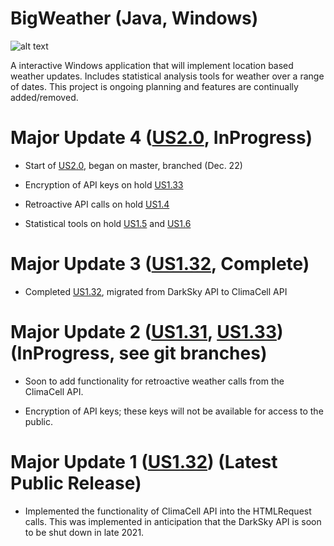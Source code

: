 # BigWeather (Java, Windows)
![alt text](https://prnt.sc/wmxsw3)

A interactive Windows application that will implement location based weather updates. Includes statistical analysis tools for weather over a range of dates. This project is ongoing planning and features are continually added/removed.

# Major Update 4 ([US2.0](https://github.com/billthan/BigWeather/tree/US2.0), InProgress)


* Start of [US2.0](https://github.com/billthan/BigWeather/tree/US2.0), began on master, branched (Dec. 22)

* Encryption of API keys on hold [US1.33](https://github.com/billthan/BigWeather/tree/US1.33)

* Retroactive API calls on hold [US1.4](https://github.com/billthan/BigWeather/tree/US1.4)

* Statistical tools on hold [US1.5](https://github.com/billthan/BigWeather/tree/US1.5) and [US1.6](https://github.com/billthan/BigWeather/tree/US1.6)


# Major Update 3 ([US1.32](https://github.com/billthan/BigWeather/tree/US1.32), Complete)
* Completed [US1.32](https://github.com/billthan/BigWeather/tree/US1.32), migrated from DarkSky API to ClimaCell API

# Major Update 2 ([US1.31](https://github.com/billthan/BigWeather/tree/US1.31), [US1.33](https://github.com/billthan/BigWeather/tree/US1.33)) (InProgress, see git branches)
* Soon to add functionality for retroactive weather calls from the ClimaCell API. 

* Encryption of API keys; these keys will not be available for access to the public. 

# Major Update 1 ([US1.32](https://github.com/billthan/BigWeather/tree/US1.32)) (Latest Public Release)
* Implemented the functionality of ClimaCell API into the HTMLRequest calls. This was implemented in anticipation that the DarkSky API is soon to be shut down in late 2021. 

